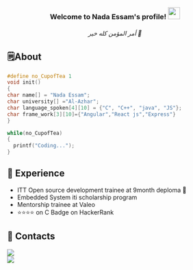 
<!--<img width="250" align="right" src="https://media.giphy.com/media/v1.Y2lkPTc5MGI3NjExYWQ4dmV4YTVyOGE5Z3hyNTdvaHY1NXRybjUzMHduOTFqNHlkdXU5YSZlcD12MV9pbnRlcm5hbF9naWZfYnlfaWQmY3Q9Zw/3owyp4LP2lMkuiRy36/giphy.gif">
-->
<h3 align="center">
  Welcome to Nada Essam's profile!
  <img src="https://media.giphy.com/media/hvRJCLFzcasrR4ia7z/giphy.gif" width="28">
</h3>
<h6 align="center">
   أمر المؤمن كله خير 🌻
</h6>

## 🗒️About
```c
#define no_CupofTea 1
void init()
{
char name[] = "Nada Essam";
char university[] ="Al-Azhar";
char language_spoken[4][10] = {"C", "C++", "java", "JS"};
char frame_work[3][10]={"Angular","React js","Express"}
}

while(no_CupofTea)
{
  printf("Coding...");
}
```
## 🗻 Experience
- ITT Open source development trainee at 9month deploma 🐧
- Embedded System iti scholarship program
- Mentorship trainee at Valeo
- ⭐⭐⭐⭐ on C Badge on HackerRank
## 📎 Contacts
<a href="www.linkedin.com/in/nada-essam-" target="_blank"><img src="https://img.shields.io/badge/-Nada%20Essam-0077B5?style=for-the-badge&logo=Linkedin&logoColor=white"/></a> <br>
<a href="mailto:nada.essam1806@gmail.com"><img  src="https://img.shields.io/badge/Gmail-D14836?style=for-the-badge&logo=gmail&logoColor=white"></a> 

